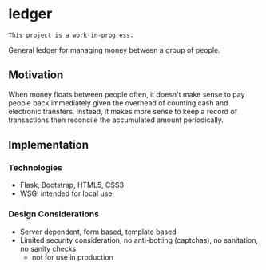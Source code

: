# ledger
`This project is a work-in-progress.`

General ledger for managing money between a group of people.

## Motivation
When money floats between people often, it doesn't make sense to pay people back immediately given the overhead of counting cash and electronic transfers. Instead, it makes more sense to keep a record of transactions then reconcile the accumulated amount periodically.

## Implementation
### Technologies
- Flask, Bootstrap, HTML5, CSS3
- WSGI intended for local use

### Design Considerations
- Server dependent, form based, template based
- Limited security consideration, no anti-botting (captchas), no sanitation, no sanity checks
  - not for use in production
